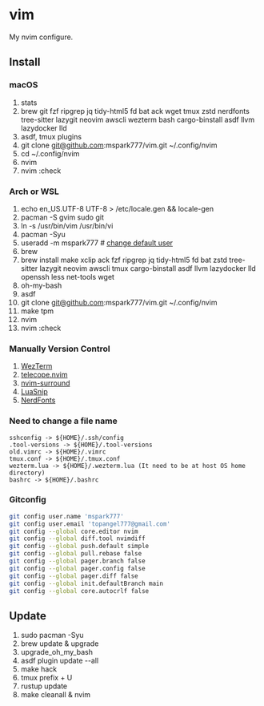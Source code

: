 # vim

My nvim configure.

## Install

### macOS

1. stats
1. brew git fzf ripgrep jq tidy-html5 fd bat ack wget tmux zstd nerdfonts tree-sitter lazygit neovim awscli wezterm bash cargo-binstall asdf llvm lazydocker lld
1. asdf, tmux plugins
1. git clone git@github.com:mspark777/vim.git ~/.config/nvim
1. cd ~/.config/nvim
1. nvim
1. nvim :check

### Arch or WSL

1. echo en_US.UTF-8 UTF-8 > /etc/locale.gen && locale-gen
1. pacman -S gvim sudo git
1. ln -s /usr/bin/vim /usr/bin/vi
1. pacman -Syu
1. useradd -m mspark777 # [change default user](https://wiki.archlinux.org/title/Install_Arch_Linux_on_WSL#Automated_installation)
1. brew
1. brew install make xclip ack fzf ripgrep jq tidy-html5 fd bat zstd tree-sitter lazygit neovim awscli tmux cargo-binstall asdf llvm lazydocker lld openssh less net-tools wget
1. oh-my-bash
1. asdf
1. git clone git@github.com:mspark777/vim.git ~/.config/nvim
1. make tpm
1. nvim
1. nvim :check

### Manually Version Control

1. [WezTerm](https://github.com/wez/wezterm)
1. [telecope.nvim](https://github.com/nvim-telescope/telescope.nvim)
1. [nvim-surround](https://github.com/kylechui/nvim-surround)
1. [LuaSnip](https://github.com/L3MON4D3/LuaSnip)
1. [NerdFonts](https://github.com/ryanoasis/nerd-fonts)

### Need to change a file name

```
sshconfig -> ${HOME}/.ssh/config
.tool-versions -> ${HOME}/.tool-versions
old.vimrc -> ${HOME}/.vimrc
tmux.conf -> ${HOME}/.tmux.conf
wezterm.lua -> ${HOME}/.wezterm.lua (It need to be at host OS home directory)
bashrc -> ${HOME}/.bashrc
```

### Gitconfig

```sh
git config user.name 'mspark777'
git config user.email 'topangel777@gmail.com'
git config --global core.editor nvim
git config --global diff.tool nvimdiff
git config --global push.default simple
git config --global pull.rebase false
git config --global pager.branch false
git config --global pager.config false
git config --global pager.diff false
git config --global init.defaultBranch main
git config --global core.autocrlf false
```

## Update

1. sudo pacman -Syu
1. brew update & upgrade
1. upgrade_oh_my_bash
1. asdf plugin update --all
1. make hack
1. tmux prefix + U
1. rustup update
1. make cleanall & nvim
